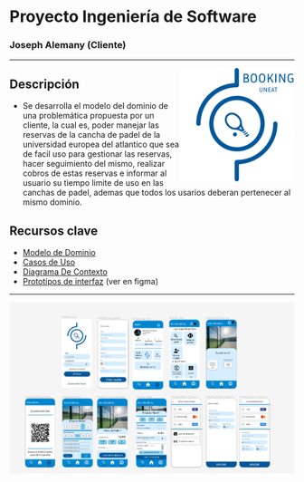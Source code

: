 # Proyecto Ingeniería de Software

### Joseph Alemany (Cliente)

---

<img src="LOGO_APP.svg" width=40% align=right>

## Descripción

- Se desarrolla el modelo del dominio de una problemática propuesta por un cliente, la cual es, poder manejar las reservas de la cancha de padel de la universidad europea del atlantico que sea de facil uso para gestionar las reservas, hacer seguimiento del mismo, realizar cobros de estas reservas e informar al usuario su tiempo limite de uso en las canchas de padel, ademas que todos los usarios deberan pertenecer al mismo dominio.

## Recursos clave
- [Modelo de Dominio](ModeloDeDominio)
- [Casos de Uso](CasosDeUso)
- [Diagrama De Contexto](ModeloDeDominio/DiagramaDeContexto)
- [Prototipos de interfaz](https://www.figma.com/file/MpId1d2MqM2VkYzj57Lq8v/MockUp?type=design&node-id=0%3A1&mode=design&t=yik5d5ON9Fbw465y-1) (ver en figma)

---

![Imagen](imagenes/modelosUML/Prototipos.png)

